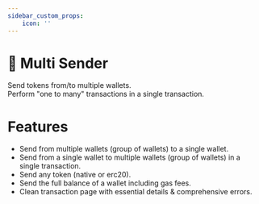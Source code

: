 ```yaml
---
sidebar_custom_props:
    icon: ''
---
```


# 🔀️ Multi Sender

Send tokens from/to multiple wallets.  
Perform "one to many" transactions in a single transaction.

# Features
- Send from multiple wallets (group of wallets) to a single wallet.
- Send from a single wallet to multiple wallets (group of wallets) in a single transaction.
- Send any token (native or erc20).
- Send the full balance of a wallet including gas fees.
- Clean transaction page with essential details & comprehensive errors.